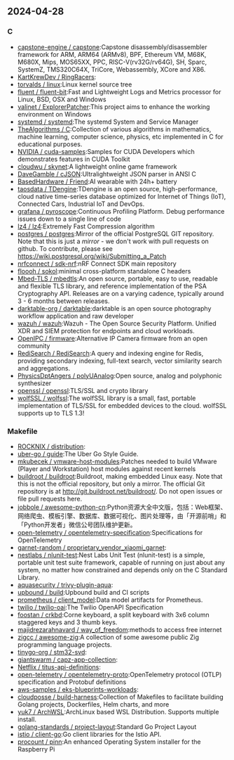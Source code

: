 ## 2024-04-28

### C

* [capstone-engine / capstone](https://github.com/capstone-engine/capstone):Capstone disassembly/disassembler framework for ARM, ARM64 (ARMv8), BPF, Ethereum VM, M68K, M680X, Mips, MOS65XX, PPC, RISC-V(rv32G/rv64G), SH, Sparc, SystemZ, TMS320C64X, TriCore, Webassembly, XCore and X86.
* [KartKrewDev / RingRacers](https://github.com/KartKrewDev/RingRacers):
* [torvalds / linux](https://github.com/torvalds/linux):Linux kernel source tree
* [fluent / fluent-bit](https://github.com/fluent/fluent-bit):Fast and Lightweight Logs and Metrics processor for Linux, BSD, OSX and Windows
* [valinet / ExplorerPatcher](https://github.com/valinet/ExplorerPatcher):This project aims to enhance the working environment on Windows
* [systemd / systemd](https://github.com/systemd/systemd):The systemd System and Service Manager
* [TheAlgorithms / C](https://github.com/TheAlgorithms/C):Collection of various algorithms in mathematics, machine learning, computer science, physics, etc implemented in C for educational purposes.
* [NVIDIA / cuda-samples](https://github.com/NVIDIA/cuda-samples):Samples for CUDA Developers which demonstrates features in CUDA Toolkit
* [cloudwu / skynet](https://github.com/cloudwu/skynet):A lightweight online game framework
* [DaveGamble / cJSON](https://github.com/DaveGamble/cJSON):Ultralightweight JSON parser in ANSI C
* [BasedHardware / Friend](https://github.com/BasedHardware/Friend):AI wearable with 24h+ battery
* [taosdata / TDengine](https://github.com/taosdata/TDengine):TDengine is an open source, high-performance, cloud native time-series database optimized for Internet of Things (IoT), Connected Cars, Industrial IoT and DevOps.
* [grafana / pyroscope](https://github.com/grafana/pyroscope):Continuous Profiling Platform. Debug performance issues down to a single line of code
* [lz4 / lz4](https://github.com/lz4/lz4):Extremely Fast Compression algorithm
* [postgres / postgres](https://github.com/postgres/postgres):Mirror of the official PostgreSQL GIT repository. Note that this is just a *mirror* - we don't work with pull requests on github. To contribute, please see https://wiki.postgresql.org/wiki/Submitting_a_Patch
* [nrfconnect / sdk-nrf](https://github.com/nrfconnect/sdk-nrf):nRF Connect SDK main repository
* [floooh / sokol](https://github.com/floooh/sokol):minimal cross-platform standalone C headers
* [Mbed-TLS / mbedtls](https://github.com/Mbed-TLS/mbedtls):An open source, portable, easy to use, readable and flexible TLS library, and reference implementation of the PSA Cryptography API. Releases are on a varying cadence, typically around 3 - 6 months between releases.
* [darktable-org / darktable](https://github.com/darktable-org/darktable):darktable is an open source photography workflow application and raw developer
* [wazuh / wazuh](https://github.com/wazuh/wazuh):Wazuh - The Open Source Security Platform. Unified XDR and SIEM protection for endpoints and cloud workloads.
* [OpenIPC / firmware](https://github.com/OpenIPC/firmware):Alternative IP Camera firmware from an open community
* [RediSearch / RediSearch](https://github.com/RediSearch/RediSearch):A query and indexing engine for Redis, providing secondary indexing, full-text search, vector similarity search and aggregations.
* [PhysicsDptAngers / polyUAnalog](https://github.com/PhysicsDptAngers/polyUAnalog):Open source, analog and polyphonic synthesizer
* [openssl / openssl](https://github.com/openssl/openssl):TLS/SSL and crypto library
* [wolfSSL / wolfssl](https://github.com/wolfSSL/wolfssl):The wolfSSL library is a small, fast, portable implementation of TLS/SSL for embedded devices to the cloud. wolfSSL supports up to TLS 1.3!

### Makefile

* [ROCKNIX / distribution](https://github.com/ROCKNIX/distribution):
* [uber-go / guide](https://github.com/uber-go/guide):The Uber Go Style Guide.
* [mkubecek / vmware-host-modules](https://github.com/mkubecek/vmware-host-modules):Patches needed to build VMware (Player and Workstation) host modules against recent kernels
* [buildroot / buildroot](https://github.com/buildroot/buildroot):Buildroot, making embedded Linux easy. Note that this is not the official repository, but only a mirror. The official Git repository is at http://git.buildroot.net/buildroot/. Do not open issues or file pull requests here.
* [jobbole / awesome-python-cn](https://github.com/jobbole/awesome-python-cn):Python资源大全中文版，包括：Web框架、网络爬虫、模板引擎、数据库、数据可视化、图片处理等，由「开源前哨」和「Python开发者」微信公号团队维护更新。
* [open-telemetry / opentelemetry-specification](https://github.com/open-telemetry/opentelemetry-specification):Specifications for OpenTelemetry
* [garnet-random / proprietary_vendor_xiaomi_garnet](https://github.com/garnet-random/proprietary_vendor_xiaomi_garnet):
* [nestlabs / nlunit-test](https://github.com/nestlabs/nlunit-test):Nest Labs Unit Test (nlunit-test) is a simple, portable unit test suite framework, capable of running on just about any system, no matter how constrained and depends only on the C Standard Library.
* [aquasecurity / trivy-plugin-aqua](https://github.com/aquasecurity/trivy-plugin-aqua):
* [upbound / build](https://github.com/upbound/build):Upbound build and CI scripts
* [prometheus / client_model](https://github.com/prometheus/client_model):Data model artifacts for Prometheus.
* [twilio / twilio-oai](https://github.com/twilio/twilio-oai):The Twilio OpenAPI Specification
* [foostan / crkbd](https://github.com/foostan/crkbd):Corne keyboard, a split keyboard with 3x6 column staggered keys and 3 thumb keys.
* [majidrezarahnavard / way_of_freedom](https://github.com/majidrezarahnavard/way_of_freedom):methods to access free internet
* [zigcc / awesome-zig](https://github.com/zigcc/awesome-zig):A collection of some awesome public Zig programming language projects.
* [tinygo-org / stm32-svd](https://github.com/tinygo-org/stm32-svd):
* [giantswarm / capz-app-collection](https://github.com/giantswarm/capz-app-collection):
* [Netflix / titus-api-definitions](https://github.com/Netflix/titus-api-definitions):
* [open-telemetry / opentelemetry-proto](https://github.com/open-telemetry/opentelemetry-proto):OpenTelemetry protocol (OTLP) specification and Protobuf definitions
* [aws-samples / eks-blueprints-workloads](https://github.com/aws-samples/eks-blueprints-workloads):
* [cloudposse / build-harness](https://github.com/cloudposse/build-harness):Collection of Makefiles to facilitate building Golang projects, Dockerfiles, Helm charts, and more
* [yuk7 / ArchWSL](https://github.com/yuk7/ArchWSL):ArchLinux based WSL Distribution. Supports multiple install.
* [golang-standards / project-layout](https://github.com/golang-standards/project-layout):Standard Go Project Layout
* [istio / client-go](https://github.com/istio/client-go):Go client libraries for the Istio API.
* [procount / pinn](https://github.com/procount/pinn):An enhanced Operating System installer for the Raspberry Pi
